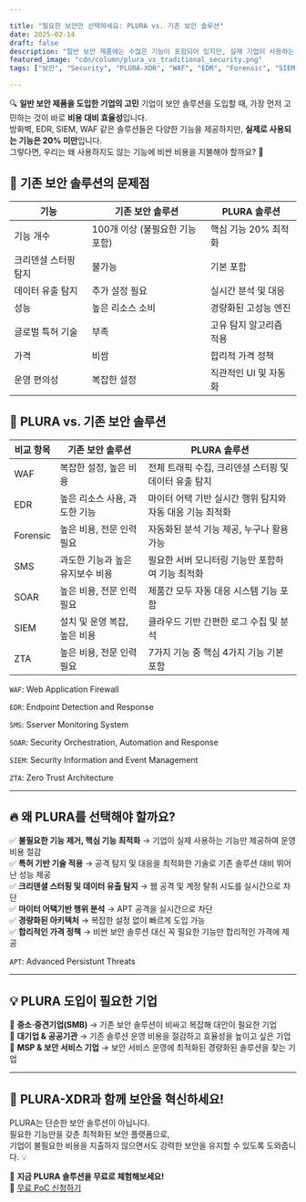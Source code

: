 ```yaml
---

title: "필요한 보안만 선택하세요: PLURA vs. 기존 보안 솔루션"
date: 2025-02-14
draft: false
description: "일반 보안 제품에는 수많은 기능이 포함되어 있지만, 실제 기업이 사용하는 기능은 극히 일부에 불과합니다. PLURA 솔루션은 꼭 필요한 기능만 최적화하여 비용을 절감하고 성능을 극대화합니다."
featured_image: "cdn/column/plura_vs_traditional_security.png"
tags: ["보안", "Security", "PLURA-XDR", "WAF", "EDR", "Forensic", "SIEM", "SMS"]

---
```


🔍 **일반 보안 제품을 도입한 기업의 고민**
기업이 보안 솔루션을 도입할 때, 가장 먼저 고민하는 것이 바로 **비용 대비 효율성**입니다.  
방화벽, EDR, SIEM, WAF 같은 솔루션들은 다양한 기능을 제공하지만, **실제로 사용되는 기능은 20% 미만**입니다.  
그렇다면, 우리는 왜 사용하지도 않는 기능에 비싼 비용을 지불해야 할까요? 🤔

## 📌 기존 보안 솔루션의 문제점

| 기능          | 기존 보안 솔루션            | PLURA 솔루션     |
| ----------- | -------------------- | ------------- |
| 기능 개수       | 100개 이상 (불필요한 기능 포함) | 핵심 기능 20% 최적화 |
| 크리덴셜 스터핑 탐지 | 불가능   | 기본 포함         |
| 데이터 유출 탐지   | 추가 설정 필요             | 실시간 분석 및 대응   |
| 성능          | 높은 리소스 소비            | 경량화된 고성능 엔진   |
| 글로벌 특허 기술       | 부족                   | 고유 탐지 알고리즘 적용 |
| 가격          | 비쌈                   | 합리적 가격 정책     |
| 운영 편의성      | 복잡한 설정               | 직관적인 UI 및 자동화 |

## 🚀 PLURA vs. 기존 보안 솔루션

| 비교 항목       | 기존 보안 솔루션        | PLURA 솔루션         |
|-------------|----------------|-----------------|
| WAF         | 복잡한 설정, 높은 비용 | 전체 트래픽 수집, 크리덴셜 스터핑 및 데이터 유출 탐지 |
| EDR         | 높은 리소스 사용, 과도한 기능 | 마이터 어택 기반 실시간 행위 탐지와 자동 대응 기능 최적화 |
| Forensic    | 높은 비용, 전문 인력 필요 | 자동화된 분석 기능 제공, 누구나 활용 가능 |
| SMS    | 과도한 기능과 높은 유지보수 비용 | 필요한 서버 모니터링 기능만 포함하여 기능 최적화 |
| SOAR    | 높은 비용, 전문 인력 필요  | 제품간 모두 자동 대응 시스템 기능 포함 |
| SIEM        | 설치 및 운영 복잡, 높은 비용 | 클라우드 기반 간편한 로그 수집 및 분석 |
| ZTA    | 높은 비용, 전문 인력 필요 | 7가지 기능 중 핵심 4가지 기능 기본 포함 |

`WAF`: Web Application Firewall

`EDR`: Endpoint Detection and Response

`SMS`: Sserver Monitoring System

`SOAR`: Security Orchestration, Automation and Response

`SIEM`: Security Information and Event Management

`ZTA`: Zero Trust Architecture

---

## 🔥 **왜 PLURA를 선택해야 할까요?**

✅ **불필요한 기능 제거, 핵심 기능 최적화** → 기업이 실제 사용하는 기능만 제공하여 운영 비용 절감  
✅ **특허 기반 기술 적용** → 공격 탐지 및 대응을 최적화한 기술로 기존 솔루션 대비 뛰어난 성능 제공  
✅ **크리덴셜 스터핑 및 데이터 유출 탐지** → 웹 공격 및 계정 탈취 시도를 실시간으로 차단  
✅ **마이터 어택기반 행위 분석** → APT 공격을 실시간으로 차단  
✅ **경량화된 아키텍처** → 복잡한 설정 없이 빠르게 도입 가능  
✅ **합리적인 가격 정책** → 비싼 보안 솔루션 대신 꼭 필요한 기능만 합리적인 가격에 제공  

`APT`: Advanced Persistunt Threats

---

## 💡 **PLURA 도입이 필요한 기업**

🔹 **중소·중견기업(SMB)** → 기존 보안 솔루션이 비싸고 복잡해 대안이 필요한 기업  
🔹 **대기업 & 공공기관** → 기존 솔루션 운영 비용을 절감하고 효율성을 높이고 싶은 기업  
🔹 **MSP & 보안 서비스 기업** → 보안 서비스 운영에 최적화된 경량화된 솔루션을 찾는 기업  

---

## 🚀 **PLURA-XDR과 함께 보안을 혁신하세요!**

PLURA는 단순한 보안 솔루션이 아닙니다.  
필요한 기능만을 갖춘 최적화된 보안 플랫폼으로,  
기업이 불필요한 비용을 지출하지 않으면서도 강력한 보안을 유지할 수 있도록 도와줍니다. 💡

📢 **지금 PLURA 솔루션을 무료로 체험해보세요!**  
🔗 [무료 PoC 신청하기](https://www.plura.io/signup)
